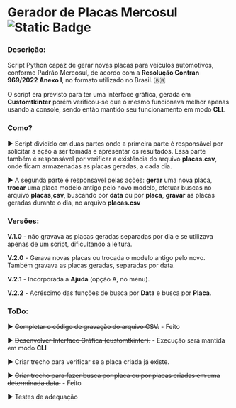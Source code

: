 # Gerador de Placas Mercosul    ![Static Badge](https://img.shields.io/badge/Git-Python-green)


### Descrição:

Script Python capaz de gerar novas placas para veículos automotivos, conforme Padrão Mercosul, 
de acordo com a **Resolução Contran 969/2022 Anexo I**, no formato utilizado no Brasil. :brazil:

O script era previsto para ter uma interface gráfica, gerada em **Customtkinter** porém verificou-se
que o mesmo funcionava melhor apenas usando a console, sendo então mantido seu funcionamento em modo **CLI**.


### Como? 

:arrow_forward: Script dividido em duas partes onde a primeira parte é responsãvel por solicitar a ação a ser
     tomada e apresentar os resultados. Essa parte também é responsável por verificar a existência do arquivo
     **placas.csv**, onde ficam armazenadas as placas geradas, a cada dia.

:arrow_forward: A segunda parte é responsável pelas ações: **gerar** uma nova placa, **trocar** uma placa modelo
 antigo pelo novo modelo, efetuar buscas no arquivo **placas,csv**, buscando por **data** ou por **placa**,
 **gravar** as placas geradas durante o dia, no arquivo **placas.csv**

### Versões:

**V.1.0** - não gravava as placas geradas separadas por dia e se utilizava apenas de um script, dificultando a leitura.

**V.2.0** - Gerava novas placas ou trocada o modelo antigo pelo novo. Também gravava as placas geradas, separadas por data.

**V.2.1** - Incorporada a **Ajuda** (opção A, no menu).

**V.2.2** - Acréscimo das funções de busca por **Data** e busca por **Placa**.




### ToDo:

:arrow_forward: ~~Completar o código de gravação do arquivo CSV.~~ - Feito

:arrow_forward: ~~Desenvolver Interface Gráfica (customtkinter).~~ - Execução será mantida em modo **CLI**

:arrow_forward: Criar trecho para verificar se a placa criada já existe.

▶️ ~~Criar trecho para fazer busca por placa ou por placas criadas em uma determinada data.~~ - Feito

:arrow_forward: Testes de adequação
